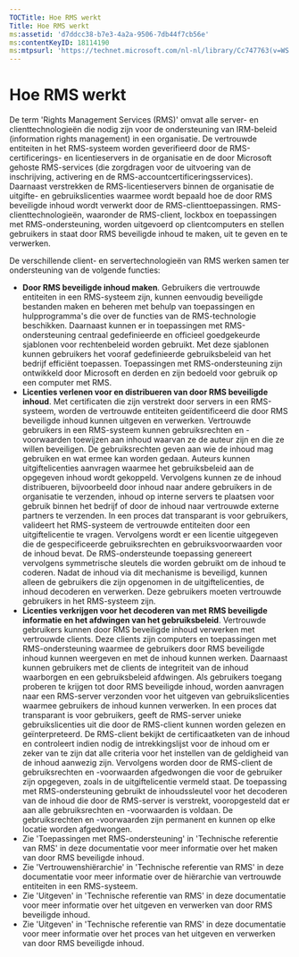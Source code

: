 ```yaml
---
TOCTitle: Hoe RMS werkt
Title: Hoe RMS werkt
ms:assetid: 'd7ddcc38-b7e3-4a2a-9506-7db44f7cb56e'
ms:contentKeyID: 18114190
ms:mtpsurl: 'https://technet.microsoft.com/nl-nl/library/Cc747763(v=WS.10)'
---
```


Hoe RMS werkt
=============

De term 'Rights Management Services (RMS)' omvat alle server- en clienttechnologieën die nodig zijn voor de ondersteuning van IRM-beleid (information rights management) in een organisatie. De vertrouwde entiteiten in het RMS-systeem worden geverifieerd door de RMS-certificerings- en licentieservers in de organisatie en de door Microsoft gehoste RMS-services (die zorgdragen voor de uitvoering van de inschrijving, activering en de RMS-accountcertificeringsservices). Daarnaast verstrekken de RMS-licentieservers binnen de organisatie de uitgifte- en gebruikslicenties waarmee wordt bepaald hoe de door RMS beveiligde inhoud wordt verwerkt door de RMS-clienttoepassingen. RMS-clienttechnologieën, waaronder de RMS-client, lockbox en toepassingen met RMS-ondersteuning, worden uitgevoerd op clientcomputers en stellen gebruikers in staat door RMS beveiligde inhoud te maken, uit te geven en te verwerken.

De verschillende client- en servertechnologieën van RMS werken samen ter ondersteuning van de volgende functies:

-   **Door RMS beveiligde inhoud maken**. Gebruikers die vertrouwde entiteiten in een RMS-systeem zijn, kunnen eenvoudig beveiligde bestanden maken en beheren met behulp van toepassingen en hulpprogramma's die over de functies van de RMS-technologie beschikken. Daarnaast kunnen er in toepassingen met RMS-ondersteuning centraal gedefinieerde en officieel goedgekeurde sjablonen voor rechtenbeleid worden gebruikt. Met deze sjablonen kunnen gebruikers het vooraf gedefinieerde gebruiksbeleid van het bedrijf efficiënt toepassen. Toepassingen met RMS-ondersteuning zijn ontwikkeld door Microsoft en derden en zijn bedoeld voor gebruik op een computer met RMS.
-   **Licenties verlenen voor en distribueren van door RMS beveiligde inhoud**. Met certificaten die zijn verstrekt door servers in een RMS-systeem, worden de vertrouwde entiteiten geïdentificeerd die door RMS beveiligde inhoud kunnen uitgeven en verwerken. Vertrouwde gebruikers in een RMS-systeem kunnen gebruiksrechten en -voorwaarden toewijzen aan inhoud waarvan ze de auteur zijn en die ze willen beveiligen. De gebruiksrechten geven aan wie de inhoud mag gebruiken en wat ermee kan worden gedaan. Auteurs kunnen uitgiftelicenties aanvragen waarmee het gebruiksbeleid aan de opgegeven inhoud wordt gekoppeld. Vervolgens kunnen ze de inhoud distribueren, bijvoorbeeld door inhoud naar andere gebruikers in de organisatie te verzenden, inhoud op interne servers te plaatsen voor gebruik binnen het bedrijf of door de inhoud naar vertrouwde externe partners te verzenden.
    In een proces dat transparant is voor gebruikers, valideert het RMS-systeem de vertrouwde entiteiten door een uitgiftelicentie te vragen. Vervolgens wordt er een licentie uitgegeven die de gespecificeerde gebruiksrechten en gebruiksvoorwaarden voor de inhoud bevat. De RMS-ondersteunde toepassing genereert vervolgens symmetrische sleutels die worden gebruikt om de inhoud te coderen. Nadat de inhoud via dit mechanisme is beveiligd, kunnen alleen de gebruikers die zijn opgenomen in de uitgiftelicenties, de inhoud decoderen en verwerken. Deze gebruikers moeten vertrouwde gebruikers in het RMS-systeem zijn.
-   **Licenties verkrijgen voor het decoderen van met RMS beveiligde informatie en het afdwingen van het gebruiksbeleid**. Vertrouwde gebruikers kunnen door RMS beveiligde inhoud verwerken met vertrouwde clients. Deze clients zijn computers en toepassingen met RMS-ondersteuning waarmee de gebruikers door RMS beveiligde inhoud kunnen weergeven en met de inhoud kunnen werken. Daarnaast kunnen gebruikers met de clients de integriteit van de inhoud waarborgen en een gebruiksbeleid afdwingen. Als gebruikers toegang proberen te krijgen tot door RMS beveiligde inhoud, worden aanvragen naar een RMS-server verzonden voor het uitgeven van gebruikslicenties waarmee gebruikers de inhoud kunnen verwerken.
    In een proces dat transparant is voor gebruikers, geeft de RMS-server unieke gebruikslicenties uit die door de RMS-client kunnen worden gelezen en geïnterpreteerd. De RMS-client bekijkt de certificaatketen van de inhoud en controleert indien nodig de intrekkingslijst voor de inhoud om er zeker van te zijn dat alle criteria voor het instellen van de geldigheid van de inhoud aanwezig zijn. Vervolgens worden door de RMS-client de gebruiksrechten en -voorwaarden afgedwongen die voor de gebruiker zijn opgegeven, zoals in de uitgiftelicentie vermeld staat. De toepassing met RMS-ondersteuning gebruikt de inhoudssleutel voor het decoderen van de inhoud die door de RMS-server is verstrekt, vooropgesteld dat er aan alle gebruiksrechten en -voorwaarden is voldaan. De gebruiksrechten en -voorwaarden zijn permanent en kunnen op elke locatie worden afgedwongen.
-   Zie 'Toepassingen met RMS-ondersteuning' in 'Technische referentie van RMS' in deze documentatie voor meer informatie over het maken van door RMS beveiligde inhoud.
-   Zie 'Vertrouwenshiërarchie' in 'Technische referentie van RMS' in deze documentatie voor meer informatie over de hiërarchie van vertrouwde entiteiten in een RMS-systeem.
-   Zie 'Uitgeven' in 'Technische referentie van RMS' in deze documentatie voor meer informatie over het uitgeven en verwerken van door RMS beveiligde inhoud.
-   Zie 'Uitgeven' in 'Technische referentie van RMS' in deze documentatie voor meer informatie over het proces van het uitgeven en verwerken van door RMS beveiligde inhoud.
